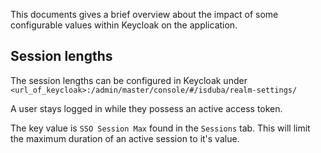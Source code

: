 <!--
 This file is Free Software under the Apache-2.0 License
 without warranty, see README.md and LICENSES/Apache-2.0.txt for details.

 SPDX-License-Identifier: Apache-2.0

 SPDX-FileCopyrightText: 2024 German Federal Office for Information Security (BSI) <https://www.bsi.bund.de>
 Software-Engineering: 2024 Intevation GmbH <https://intevation.de>
-->

This documents gives a brief overview about the impact of some configurable values within Keycloak on the application.

## Session lengths

The session lengths can be configured
in Keycloak under ```<url_of_keycloak>:/admin/master/console/#/isduba/realm-settings/```

A user stays logged in while they possess an active access token.

The key value is ```SSO Session Max``` found in the ```Sessions``` tab. This will limit the maximum duration of an active session to it's value. 
